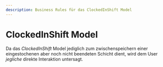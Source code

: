 ```yaml
---
description: Business Rules für das ClockedInShift Model
---
```


# ClockedInShift Model

Da das _ClockedInShift_ Model jediglich zum zwischenspeichern einer eingestochenen aber noch nicht beendeten Schicht dient, wird dem User _jegliche_ direkte Interaktion untersagt.

